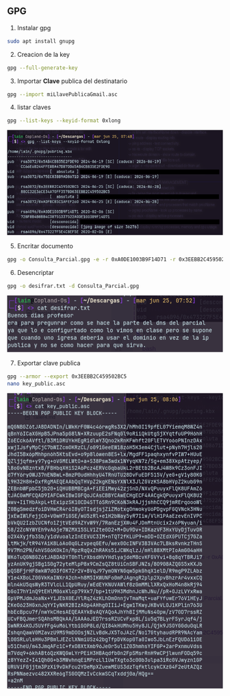 <h2> GPG </h2>

1. Instalar gpg

```bash
sudo apt install gnupg
```

2. Creacion de la key

```bash
gpg --full-generate-key
```

3. Importar **Clave** publica del destinatario

```bash
gpg --import miLlavePublicaGmail.asc
```

4. listar claves

```bash
gpg --list-keys --keyid-format 0xlong
```

![gpg](vx_images/441560490846419.png)

5. Encritar documento

```bash
gpg -o Consulta_Parcial.gpg -e -r 0xA0DE1003B9F14D71 -r 0x3EEBB2C459502BC5 Consulta_Parcial.txt
```

6. Desencriptar

```bash
gpg -o desifrar.txt -d Consulta_Parcial.gpg 
```

![](vx_images/539442622961262.png)

7. Exportar clave publica 

```bash
gpg --armor --export 0x3EEBB2C459502BC5
nano key_public.asc
```

![](vx_images/129741999635511.png)